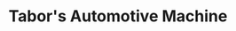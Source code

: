 ---
title: "Tabor's Automotive Machine"
url: /vancouver/tabors-automotive-machine/
shop: Autoteile
---
